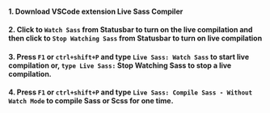 #### 1. Download VSCode extension Live Sass Compiler
#### 2. Click to `Watch Sass` from Statusbar to turn on the live compilation and then click to `Stop Watching Sass` from Statusbar to turn on live compilation
#### 3. Press `F1` or `ctrl+shift+P` and type `Live Sass: Watch Sass` to start live compilation or, `type Live Sass:` Stop Watching Sass  to stop a live compilation.
#### 4. Press `F1` or `ctrl+shift+P` and type `Live Sass: Compile Sass - Without Watch Mode` to compile Sass or Scss for one time.
